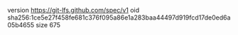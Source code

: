 version https://git-lfs.github.com/spec/v1
oid sha256:1ce5e27f458fe681c376f095a86e1a283baa44497d919fcd17de0ed6a05b4655
size 675
